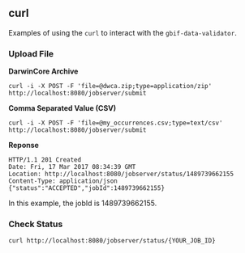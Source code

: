
## curl

Examples of using the `curl` to interact with the `gbif-data-validator`.

### Upload File

__DarwinCore Archive__
```
curl -i -X POST -F 'file=@dwca.zip;type=application/zip' http://localhost:8080/jobserver/submit
```

__Comma Separated Value (CSV)__
```
curl -i -X POST -F 'file=@my_occurrences.csv;type=text/csv' http://localhost:8080/jobserver/submit
```

__Reponse__
```
HTTP/1.1 201 Created
Date: Fri, 17 Mar 2017 08:34:39 GMT
Location: http://localhost:8080/jobserver/status/1489739662155
Content-Type: application/json
{"status":"ACCEPTED","jobId":1489739662155}
```
In this example, the jobId is 1489739662155.


### Check Status
```
curl http://localhost:8080/jobserver/status/{YOUR_JOB_ID}
```
